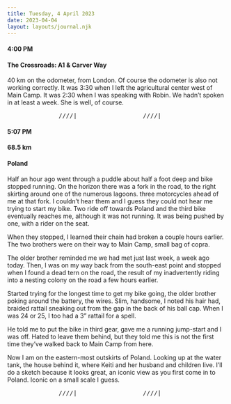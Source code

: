 ```yaml
---
title: Tuesday, 4 April 2023
date: 2023-04-04
layout: layouts/journal.njk
---
```

#### 4:00 PM
#### The Crossroads: A1 & Carver Way

40 km on the odometer, from London. Of course the odometer is also not working correctly. It was 3:30 when I left the agricultural center west of Main Camp. It was 2:30 when I was speaking with Robin. We hadn’t spoken in at least a week. She is well, of course.

<pre>______________////|__________________////|____</pre>

#### 5:07 PM
#### 68.5 km
#### Poland

Half an hour ago went through a puddle about half a foot deep and bike stopped running. On the horizon there was a fork in the road, to the right skirting around one of the numerous lagoons. three motorcycles ahead of me at that fork. I couldn’t hear them and I guess they could not hear me trying to start my bike. Two ride off towards Poland and the third bike eventually reaches me, although it was not running. It was being pushed by one, with a rider on the seat.

When they stopped, I learned their chain had broken a couple hours earlier. The two brothers were on their way to Main Camp, small bag of copra.

The older brother reminded me we had met just last week, a week ago today.  Then, I was on my way back from the south-east point and stopped when I found a dead tern on the road, the result of my inadvertently riding into a nesting colony on the road a few hours earlier.

Started trying for the longest time to get my bike going, the older brother poking around the battery, the wires. Slim, handsome, I noted his hair had, braided rattail sneaking out from the gap in the back of his ball cap. When I was 24 or 25, I too had a 3” rattail for a spell.

He told me to put the bike in third gear, gave me a running jump-start and I was off. Hated to leave them behind, but they told me this is not the first time they’ve walked back to Main Camp from here.

Now I am on the eastern-most outskirts of Poland. Looking up at the water tank, the house behind it, where Keiti and her husband and children live. I’ll do a sketch because it looks great, an iconic view as you first come in to Poland. Iconic on a small scale I guess.

<pre>______________////|__________________////|____</pre>
